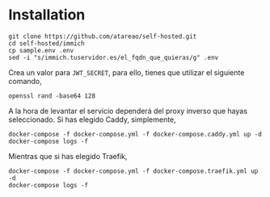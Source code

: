 # Installation

```
git clone https://github.com/atareao/self-hosted.git
cd self-hosted/immich
cp sample.env .env
sed -i "s/immich.tuservidor.es/el_fqdn_que_quieras/g" .env
```

Crea un valor para `JWT_SECRET`, para ello, tienes que utilizar el siguiente comando,

```
openssl rand -base64 128
```

A la hora de levantar el servicio dependerá del proxy inverso que hayas seleccionado. Si has elegido Caddy, simplemente,

```
docker-compose -f docker-compose.yml -f docker-compose.caddy.yml up -d
docker-compose logs -f
```

Mientras que si has elegido Traefik,

```
docker-compose -f docker-compose.yml -f docker-compose.traefik.yml up -d
docker-compose logs -f
```

